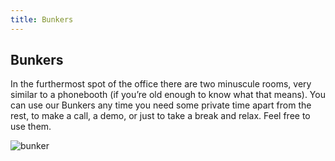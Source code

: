 ```yaml
---
title: Bunkers
---
```

## Bunkers

In the furthermost spot of the office there are two minuscule rooms, very similar to a phonebooth (if you’re old enough to know what that means). You can use our Bunkers any time you need some private time apart from the rest, to make a call, a demo, or just to take a break and relax. Feel free to use them.

![bunker](/images/bunker.svg)